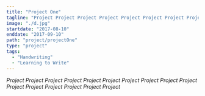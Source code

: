 ```yaml
---
title: "Project One"
tagline: "Project Project Project Project Project Project Project Project Project Project Project Project Project Project Project Project "
image: "./d.jpg"
startdate: "2017-08-10"
enddate: "2017-09-10"
path: "project/projectOne"
type: "project"
tags:
  - "Handwriting"
  - "Learning to Write"
---
```


_Project Project Project Project Project Project Project Project Project Project Project Project Project Project Project Project_
